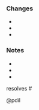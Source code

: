 
### Changes
<!-- List the changes made by the pull request and rationale where applicable -->
*
*
*

### Notes
<!--
List any other related notes,
e.g. how to test the changes or any known issues
-->
*
*
*

<!-- Include the issue number here if applicable -->
resolves #

@pdil
